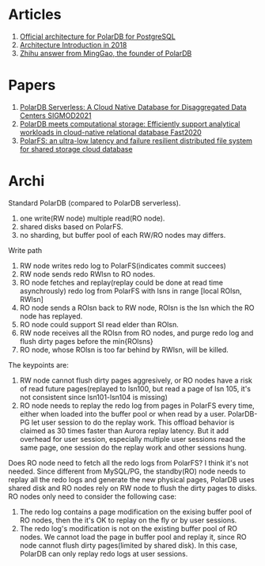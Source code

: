 # Articles
1. [Official architecture for PolarDB for PostgreSQL](https://github.com/ApsaraDB/PolarDB-for-PostgreSQL/blob/main/doc/PolarDB-EN/Architecture.md)
2. [Architecture Introduction in 2018](https://www.alibabacloud.com/blog/the-evolution-of-alibaba-clouds-relational-database-services-architecture--polardb_579134)
3. [Zhihu answer from MingGao, the founder of PolarDB](https://www.zhihu.com/question/63987114/answer/244520478)

# Papers
1. [PolarDB Serverless: A Cloud Native Database for Disaggregated Data Centers SIGMOD2021](http://www.cs.utah.edu/~lifeifei/papers/polardbserverless-sigmod21.pdf)
2. [PolarDB meets computational storage: Efficiently support analytical workloads in cloud-native relational database Fast2020](https://www.usenix.org/system/files/fast20-cao_wei.pdf)
3. [PolarFS: an ultra-low latency and failure resilient distributed file system for shared storage cloud database](http://www.vldb.org/pvldb/vol11/p1849-cao.pdf)


# Archi
Standard PolarDB (compared to PolarDB serverless).
1. one write(RW node) multiple read(RO node). 
2. shared disks based on PolarFS.
3. no sharding, but buffer pool of each RW/RO nodes may differs.

Write path
1. RW node writes redo log to PolarFS(indicates commit succees)
2. RW node sends redo RWlsn to RO nodes.
3. RO node fetches and replay(replay could be done at read time asynchrously) redo log from PolarFS with lsns in range [local ROlsn, RWlsn]
4. RO node sends a ROlsn back to RW node, ROlsn is the lsn which the RO node has replayed.
5. RO node could support SI read elder than ROlsn.
6. RW node receives all the ROlsn from RO nodes, and purge redo log and flush dirty pages before the min{ROlsns}
7. RO node, whose ROlsn is too far behind by RWlsn, will be killed.

The keypoints are:
1. RW node cannot flush dirty pages aggresively, or RO nodes have a risk of read future pages(replayed to lsn100, but read a page of lsn 105, it's not consistent since lsn101-lsn104 is missing)
2. RO node needs to replay the redo log from pages in PolarFS every time, either when loaded into the buffer pool or when read by a user. PolarDB-PG let user session to do the replay work. This offload behavior is claimed as 30 times faster than Aurora replay latency. But it add overhead for user session, especially multiple user sessions read the same page, one session do the replay work and other sessions hung.

Does RO node need to fetch all the redo logs from PolarFS?
I think it's not needed. Since different from MySQL/PG, the standby(RO) node needs to replay all the redo logs and generate the new physical pages, PolarDB uses shared disk and RO nodes rely on RW node to flush the dirty pages to disks. RO nodes only need to consider the following case:
1. The redo log contains a page modification on the exising buffer pool of RO nodes, then the it's OK to replay on the fly or by user sessions.
2. The redo log's modification is not on the existing buffer pool of RO nodes. We cannot load the page in buffer pool and replay it, since RO node cannot flush dirty pages(limited by shared disk). In this case, PolarDB can only replay redo logs at user sessions.
